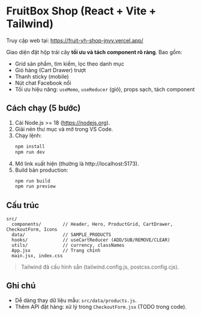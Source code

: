 # FruitBox Shop (React + Vite + Tailwind)

Truy cập web tại:
https://fruit-vh-shop-jnvv.vercel.app/


Giao diện đặt hộp trái cây **tối ưu và tách component rõ ràng**. Bao gồm:
- Grid sản phẩm, tìm kiếm, lọc theo danh mục
- Giỏ hàng (Cart Drawer) trượt
- Thanh sticky (mobile)
- Nút chat Facebook nổi
- Tối ưu hiệu năng: `useMemo`, `useReducer` (giỏ), props sạch, tách component

## Cách chạy (5 bước)
1. Cài Node.js >= 18 (https://nodejs.org).
2. Giải nén thư mục và mở trong VS Code.
3. Chạy lệnh:
   ```bash
   npm install
   npm run dev
   ```
4. Mở link xuất hiện (thường là http://localhost:5173).
5. Build bản production:
   ```bash
   npm run build
   npm run preview
   ```

## Cấu trúc
```
src/
  components/        // Header, Hero, ProductGrid, CartDrawer, CheckoutForm, Icons
  data/              // SAMPLE_PRODUCTS
  hooks/             // useCartReducer (ADD/SUB/REMOVE/CLEAR)
  utils/             // currency, classNames
  App.jsx            // Trang chính
  main.jsx, index.css
```
> Tailwind đã cấu hình sẵn (tailwind.config.js, postcss.config.cjs).

## Ghi chú
- Dễ dàng thay dữ liệu mẫu: `src/data/products.js`.
- Thêm API đặt hàng: xử lý trong `CheckoutForm.jsx` (TODO trong code).
